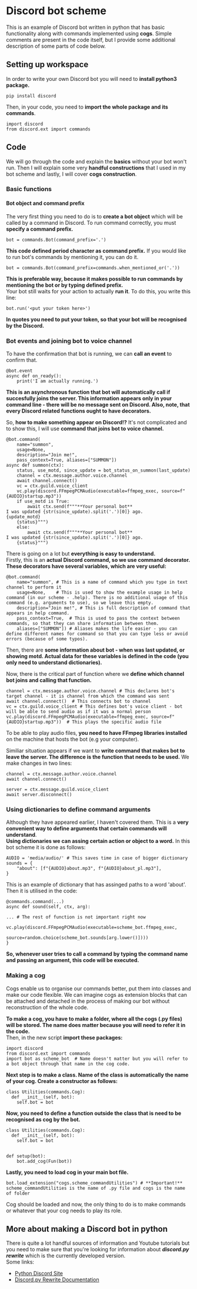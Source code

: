 # Discord bot scheme
This is an example of Discord bot written in python that has basic functionality along with commands implemented using **cogs**. Simple comments are present in the code itself, but I provide some additional description of some parts of code below.
## Setting up workspace
In order to write your own Discord bot you will need to **install python3 package.**
```
pip install discord
```
Then, in your code, you need to **import the whole package and its commands**.
```python3
import discord
from discord.ext import commands
```
## Code
We will go through the code and explain the **basics** without your bot won't run. Then I will explain some very **handful constructions** that I used in my bot scheme and lastly, I will cover **cogs construction**.
### Basic functions
#### Bot object and command prefix
The very first thing you need to do is to **create a bot object** which will be called by a command in Discord. To run command correctly, you must **specify a command prefix.**
```python3
bot = commands.Bot(command_prefix='.')
```
**This code defined period character as command prefix.** If you would like to run bot's commands by mentioning it, you can do it.
```python3
bot = commands.Bot(command_prefix=commands.when_mentioned_or('.'))
```
**This is preferable way, because it makes possible to run commands by mentioning the bot or by typing defined prefix.**\
Your bot still waits for your action to actually **run it**. To do this, you write this line:
```python3
bot.run('<put your token here>')
```
**In quotes you need to put your token, so that your bot will be recognised by the Discord.**
### Bot events and joining bot to voice channel
To have the confirmation that bot is running, we can **call an event** to confirm that.
```python3
@bot.event
async def on_ready():
    print('I am actually running.')
```
**This is an asynchronous function that bot will automatically call if succesfully joins the server. This information appears only in your command line - there will be no message sent on Discord. Also, note, that every Discord related functions ought to have decorators.**

So, **how to make something appear on Discord!?** It's not complicated and to show this, I will use **command that joins bot to voice channel.**
```python3
@bot.command(
    name="summon",
    usage=None,
    description="Join me!",
    pass_context=True, aliases=["SUMMON"])
async def summon(ctx):
    status, use_motd, since_update = bot_status_on_summon(last_update)
    channel = ctx.message.author.voice.channel
    await channel.connect()
    vc = ctx.guild.voice_client
    vc.play(discord.FFmpegPCMAudio(executable=ffmpeg_exec, source=f"{AUDIO}startup.mp3"))
    if use_motd is True:
        await ctx.send(f"""**Your personal bot**
I was updated {str(since_update).split('.')[0]} ago.
{update_motd}
    {status}""")
    else:
        await ctx.send(f"""**Your personal bot**
I was updated {str(since_update).split('.')[0]} ago.
    {status}""")
```
There is going on a lot but **everything is easy to understand.**\
Firstly, this is an **actual Discord command, so we use command decorator. These decorators have several variables, which are very useful:**
```python3
@bot.command(
    name="summon", # This is a name of command which you type in text channel to perform it
    usage=None,    # This is used to show the example usage in help command (in our scheme - .help). There is no additional usage of this command (e.g. arguments to use), so we leave this empty.
    description="Join me!", # This is full description of command that appears in help command.
    pass_context=True,  # This is used to pass the context between commands, so that they can share information between them. 
    aliases=["SUMMON"]) # Aliases makes the life easier - you can define different names for command so that you can type less or avoid errors (because of some typos).
```
Then, there are **some information about bot - when was last updated, or showing motd. Actual data for these variables is defined in the code (you only need to understand dictionaries).**

Now, there is the critical part of function where we **define which channel bot joins and calling that function.**
```python3
channel = ctx.message.author.voice.channel # This declares bot's target channel - it is channel from which the command was sent
await channel.connect()  # This connects bot to channel
vc = ctx.guild.voice_client # This defines bot's voice client - bot will be able to send audio as if it was a normal person
vc.play(discord.FFmpegPCMAudio(executable=ffmpeg_exec, source=f"{AUDIO}startup.mp3"))  # This plays the specific audio file
```
To be able to play audio files, **you need to have FFmpeg libraries installed** on the machine that hosts the bot (e.g your computer).

Similiar situation appears if we want to **write command that makes bot to leave the server. The difference is the function that needs to be used.** We make changes in two lines:
```python3
channel = ctx.message.author.voice.channel
await channel.connect()
```
```python3
server = ctx.message.guild.voice_client
await server.disconnect()
```
### Using dictionaries to define command arguments
Although they have appeared earlier, I haven't covered them. This is a **very convenient way to define arguments that certain commands will understand**.\
**Using dictionaries we can assing certain action or object to a word.** In this bot scheme it is done as follows:
```python3
AUDIO = 'media/audio/' # This saves time in case of bigger dictionary
sounds = {
    "about": [f"{AUDIO}about.mp3", f"{AUDIO}about_pl.mp3"],
}
```
This is an example of dictionary that has assinged paths to a word 'about'. Then it is utilised in the code:
```python3
@commands.command(...)
async def sound(self, ctx, arg):

... # The rest of function is not important right now

vc.play(discord.FFmpegPCMAudio(executable=scheme_bot.ffmpeg_exec,
                                       source=random.choice(scheme_bot.sounds[arg.lower()])))
}
```
**So, whenever user tries to call a command by typing the command name and passing an argument, this code will be executed.**
### Making a cog
Cogs enable us to organise our commands better, put them into classes and make our code flexible. We can imagine cogs as extension blocks that can be attached and detached in the process of making our bot without reconstruction of the whole code.

**To make a cog, you have to make a folder, where all the cogs (.py files) will be stored. The name does matter because you will need to refer it in the code.**\
Then, in the new script **import these packages:**
```python3
import discord
from discord.ext import commands
import bot as scheme_bot  # Name doesn't matter but you will refer to a bot object through that name in the cog code.
```

**Next step is to make a class. Name of the class is automatically the name of your cog. Create a constructor as follows:**
```python3
class Utilities(commands.Cog):
  def __init__(self, bot):
    self.bot = bot
```
**Now, you need to define a function outside the class that is need to be recognised as cog by the bot.**
```python3
class Utilities(commands.Cog):
  def __init__(self, bot):
    self.bot = bot
    
    
def setup(bot):
    bot.add_cog(Fun(bot))
```
**Lastly, you need to load cog in your main bot file.**
```python3
bot.load_extension("cogs.scheme_commandUtilities") # **Important!** scheme_commandUtilities is the name of .py file and cogs is the name of folder
```

Cog should be loaded and now, the only thing to do is to make commands or whatever that your cog needs to play its role.

## More about making a Discord bot in python
There is quite a lot handful sources of information and Youtube tutorials but you need to make sure that you're looking for information about ***discord.py rewrite*** which is the currently developed version.\
Some links:
* [Python Discord Site](https://pythondiscord.com/pages/guides/discordpy/learning-discordpy/)
* [Discord.py Rewrite Documentation](https://discordpy.readthedocs.io/en/latest/)